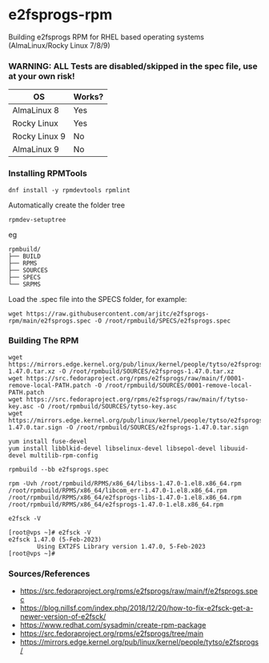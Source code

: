 # e2fsprogs-rpm
Building e2fsprogs RPM for RHEL based operating systems (AlmaLinux/Rocky Linux 7/8/9)

### WARNING: ALL Tests are disabled/skipped in the spec file, use at your own risk!


| OS      | Works? |
| ----------- | ----------- |
| AlmaLinux 8 | Yes       |
| Rocky Linux | Yes        |
| Rocky Linux 9 | No       |
| AlmaLinux 9   | No       |

### Installing RPMTools

```
dnf install -y rpmdevtools rpmlint
```

Automatically create the folder tree

```
rpmdev-setuptree
```

eg

```
rpmbuild/
├── BUILD
├── RPMS
├── SOURCES
├── SPECS
└── SRPMS
```

Load the .spec file into the SPECS folder, for example:

```
wget https://raw.githubusercontent.com/arjitc/e2fsprogs-rpm/main/e2fsprogs.spec -O /root/rpmbuild/SPECS/e2fsprogs.spec
```


### Building The RPM

```
wget https://mirrors.edge.kernel.org/pub/linux/kernel/people/tytso/e2fsprogs/v1.47.0/e2fsprogs-1.47.0.tar.xz -O /root/rpmbuild/SOURCES/e2fsprogs-1.47.0.tar.xz
wget https://src.fedoraproject.org/rpms/e2fsprogs/raw/main/f/0001-remove-local-PATH.patch -O /root/rpmbuild/SOURCES/0001-remove-local-PATH.patch
wget https://src.fedoraproject.org/rpms/e2fsprogs/raw/main/f/tytso-key.asc -O /root/rpmbuild/SOURCES/tytso-key.asc
wget https://mirrors.edge.kernel.org/pub/linux/kernel/people/tytso/e2fsprogs/v1.47.0/e2fsprogs-1.47.0.tar.sign -O /root/rpmbuild/SOURCES/e2fsprogs-1.47.0.tar.sign
```

```
yum install fuse-devel
yum install libblkid-devel libselinux-devel libsepol-devel libuuid-devel multilib-rpm-config
```

```
rpmbuild --bb e2fsprogs.spec
```

```
rpm -Uvh /root/rpmbuild/RPMS/x86_64/libss-1.47.0-1.el8.x86_64.rpm /root/rpmbuild/RPMS/x86_64/libcom_err-1.47.0-1.el8.x86_64.rpm /root/rpmbuild/RPMS/x86_64/e2fsprogs-libs-1.47.0-1.el8.x86_64.rpm /root/rpmbuild/RPMS/x86_64/e2fsprogs-1.47.0-1.el8.x86_64.rpm
```

```
e2fsck -V
```

```
[root@vps ~]# e2fsck -V
e2fsck 1.47.0 (5-Feb-2023)
        Using EXT2FS Library version 1.47.0, 5-Feb-2023
[root@vps ~]#
```

### Sources/References

- https://src.fedoraproject.org/rpms/e2fsprogs/raw/main/f/e2fsprogs.spec
- https://blog.nillsf.com/index.php/2018/12/20/how-to-fix-e2fsck-get-a-newer-version-of-e2fsck/
- https://www.redhat.com/sysadmin/create-rpm-package
- https://src.fedoraproject.org/rpms/e2fsprogs/tree/main
- https://mirrors.edge.kernel.org/pub/linux/kernel/people/tytso/e2fsprogs/
